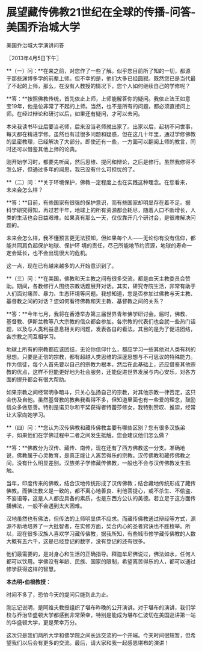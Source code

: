# 展望藏传佛教21世纪在全球的传播-问答-美国乔治城大学

美国乔治城大学演讲问答

〖2013年4月5日下午〗

**（一）问：**在来之前，对您作了一些了解。似乎您目前所了知的一切，都源于那些渊博多学的前辈上师。但不幸的是，他们大多已经圆寂。既然您已是当代最了不起的上师，那么，在没有人教授的情况下，您个人如何继续自己的学修呢？

**答：**按照佛教传统，首先依止上师，上师能解答你的疑问。我依止法王如意宝19年，他是位非常了不起的上师。当然，也不是所有的问题，都必须直接问上师。在经过辩论和研讨以后，如果还有疑问，才可以去问。

本来我读书毕业后要当老师，后来没当老师就出家了。出家以后，起初不问世事，每天都在精进学修。虽然也有过很多问题和疑惑，但在这几十年里，通过学修佛教的显密教理，已经解决了大部分。即使还有一些，一方面可以翻阅上师的教言，同时还可以借鉴其他上师的论典。

刚开始学习时，都要先听闻，然后思维、提问和辩论，之后是修行。虽然我修得不怎么好，但通过多年的闻思，我已没有什么可担忧的了。

**（二）问：**关于环境保护，佛教一定程度上也在实践这种理念。在您看来，未来会怎么样？

**答：**目前，有些国家有很强的保护意识，而有些国家却明显存在着不足。据科学研究得知，再过若干年，地球上的所有资源都会耗尽，随着人口不断增长，人类的生活也会日益艰难。如果真有那么一天，仅仅靠开几个研讨会，是很难解决问题的。

未来会怎么样，我不懂预言更无法预知，但如果每个人——无论你有没有信仰，都能共同肩负起保护地球、保护环 境的责任，尽己所能地节约资源，地球的寿命一定会延长，也不会出现很大的危机。

这一点，现在已有越来越多的人开始意识到了。

**（三）问：**在美国，佛教和天主教之间有很多交流，都是由天主教委员会赞助。期间，各教修行人围绕宗教话题展开对话。其实，研究寺院生活，非常有助于人们面对痛苦、暴力、生态环境等问题。我想知道，您是否参加过佛教与天主教、基督教之间的对话？您如何看待佛教和天主教、基督教之间的关系？

**答：**今年七月，我将在香港举办第三届世界青年佛学研讨会。届时，佛教、基督教、伊斯兰教等八大宗教的信众都会参加。各宗教的代表们也会就一些热门话题，以及与人类利益息息相关的问题，发表各自的看法。其目的是为了促进团结，各宗教之间互相学习。

地球上所有的宗教都应该团结，无论你信仰什么，都应学习一些其他对人类有利的思想。只要是正信的宗教，都有超越人类思维的深邃思想与不可思议的特殊能力。作为信徒，每个人首先要以自己的宗教为根本，然后在此基础上，还应借鉴其他宗教的优点，这样不但能更好地为社会服务，还能促进世界发展与内心安乐，对各方面的提升都会有很大帮助。

如果宗教之间经常明争暗斗，只关心弘扬自己的宗教，对其他宗教一律否定，这只会伤及自他。虽然基督教的教典我看得不多，但知道里面也有一些爱的理念，鼓励信众多做慈善。特别是诺贝尔和平奖获得者特蕾莎修女，我特别赞叹、推崇，经常让大家向她学习。

**（四）问：**您认为汉传佛教和藏传佛教主要有哪些区别？您有很多汉族弟子，如果他们在学佛过程中二者之间发生抵触，您会建议他们怎么做？

**答：**佛教分为汉传、藏传、南传，现在还有了西方佛教这一分支。准确地说，佛教属于心灵教育，是真正能让人离苦得乐的宗教。汉传佛教和藏传佛教之间，没有什么明显差别。汉族弟子学修藏传佛教，一般也不会与汉传佛教发生抵触。

当年，印度传来的佛教，结合汉地传统形成了汉传佛教；结合藏地传统形成了藏传佛教。而佛法教义是一致的，都不离心地善良、利他菩提心，或不杀生、不偷盗、不妄语等，这是人人都应具备的素质，也是东西方公认的美德。若立足于这方面传播佛法，一般不会遇到太大困难。

汉地虽然也有佛法，但传法的上师明显供不应求。而藏传佛教通过辩经等方式，源源不断地培养了一大批智者，在实修方面，契合内心的圣者窍诀也不胜枚举。所以，现在很多汉族人喜欢学习藏传佛教，据我所知，有些城市修学藏传佛教的人数大概有五六千，这是已经登记的数字，没有登记的还有很多。

他们最需要的，是对身心和生活的正确指导。释迦牟尼佛说过，佛法如水，任何人都可以饮用。学佛没有年龄、民族、国家的限制，希望离苦得乐的人，都可以通过修学获得这样的智慧。

**本杰明•伯根教授：**

时间不多了，恐怕今天的提问只能到此为止。

刚忘记说明，是阿维夫教授组织了堪布昨晚的公开演讲。对于堪布的演讲，我们学校与乔治华盛顿大学都感到非常荣幸，特别是能成为堪布仁波切在美国巡讲第一站的华盛顿大学，更是荣幸万分。

这次只是我们两所大学和佛学院之间长远交流的一个开端。今天时间很短暂，但希望我们以后会有更多的交流。最后，请大家和我一起感恩堪布的演讲！

